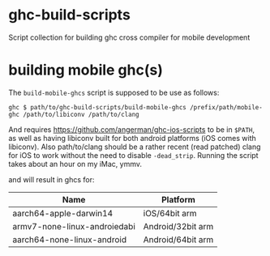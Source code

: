 # ghc-build-scripts
Script collection for building ghc cross compiler for mobile development

# building mobile ghc(s)
The `build-mobile-ghcs` script is supposed to be use as follows:

`ghc $ path/to/ghc-build-scripts/build-mobile-ghcs /prefix/path/mobile-ghc /path/to/libiconv /path/to/clang`

And requires <https://github.com/angerman/ghc-ios-scripts> to be in `$PATH`, as well as having libiconv built for
both android platforms (iOS comes with libiconv).  Also path/to/clang should be a rather recent (read patched)
clang for iOS to work without the need to disable `-dead_strip`. Running the script takes about an hour on my iMac,
ymmv.

and will result in ghcs for:

| Name                         | Platform          |
| ---------------------------- | ----------------- |
| aarch64-apple-darwin14       | iOS/64bit arm     |
| armv7-none-linux-androiedabi | Android/32bit arm |
| aarch64-none-linux-android   | Android/64bit arm |
